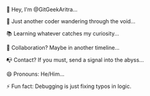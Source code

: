 👋 Hey, I'm @GitGeekAritra...

🚀 Just another coder wandering through the void...

📚 Learning whatever catches my curiosity...

🤝 Collaboration? Maybe in another timeline...

📭 Contact? If you must, send a signal into the abyss...

😄 Pronouns: He/Him...

⚡ Fun fact: Debugging is just fixing typos in logic.

<!---
GitGeekAritra/GitGeekAritra is a ✨ special ✨ repository because its `README.md` (this file) appears on your GitHub profile.
You can click the Preview link to take a look at your changes.
--->
